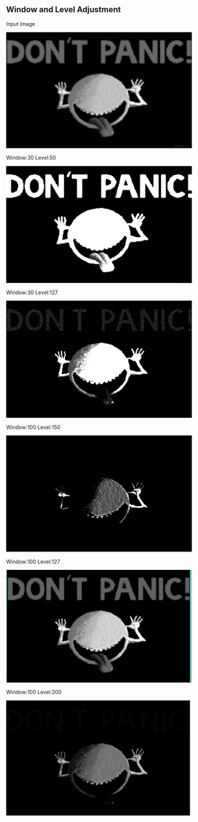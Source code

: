 
## Window and Level Adjustment

Input Image

![alt tag](Inputs/guide_8bits.bmp "Original Image")

Window:30 Level:50

![alt tag](Outputs/Win30Level50.png "Window:30 Level:50")

Window:30 Level:127

![alt tag](Outputs/Win30Level127.png "Window:30 Level:127")

Window:100 Level:150

![alt tag](Outputs/Win100Level50.png "Window:100 Level:150")

Window:100 Level:127

![alt tag](Outputs/Win100Level127.png "Window:100 Level:127")

Window:100 Level:200

![alt tag](Outputs/Win100Level200.png "Window:100 Level:200")
